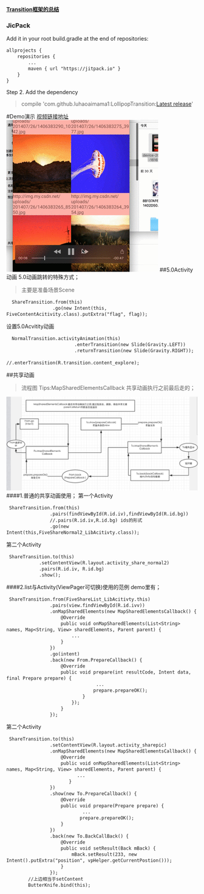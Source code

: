 
#### [Transition框架的总结](./Transition框架的总结.md)

### JicPack
Add it in your root build.gradle at the end of repositories:
```
allprojects {
    repositories {
        ...
        maven { url "https://jitpack.io" }
    }
}
```
Step 2. Add the dependency

> compile 'com.github.luhaoaimama1:LollipopTransition:[Latest release](https://github.com/luhaoaimama1/LollipopTransition/releases)'
    
#Demo演示
[视频链接地址](http://t.cn/Rtnic2i)
![](./demo/share.gif)
##5.0Activity动画
5.0动画跳转的特殊方式；
>主要是准备场景Scene

```
  ShareTransition.from(this)
                 .go(new Intent(this, FiveContentAcitivity.class).putExtra("flag", flag));
```
设置5.0Acvitity动画
```
  NormalTransition.activityAnimation(this)
                         .enterTransition(new Slide(Gravity.LEFT))
                         .returnTransition(new Slide(Gravity.RIGHT));
                       //.enterTransition(R.transition.content_explore);
```


##共享动画 
>流程图
>Tips:MapSharedElementsCallback 共享动画执行之前最后走的；

![](./demo/processon.png)
####1.普通的共享动画使用；
第一个Activity
```
 ShareTransition.from(this)
                .pairs(findViewById(R.id.iv),findViewById(R.id.bg))
                //.pairs(R.id.iv,R.id.bg) ids的形式
                .go(new Intent(this,FiveShareNormal2_LibAcitivty.class));
```
第二个Activity 
```
 ShareTransition.to(this)
            .setContentView(R.layout.activity_share_normal2)
            .pairs(R.id.iv, R.id.bg)
            .show();
```

####2.list与Activity(ViewPager可切换)使用的范例 demo里有；
```
 ShareTransition.from(FiveShareList_LibAcitivty.this)
                .pairs(view.findViewById(R.id.ivv))
                .onMapSharedElements(new MapSharedElementsCallback() {
                    @Override
                    public void onMapSharedElements(List<String> names, Map<String, View> sharedElements, Parent parent) {
                        ...
                    }
                })
                .go(intent)
                .back(new From.PrepareCallback() {
                    @Override
                    public void prepare(int resultCode, Intent data, final Prepare prepare) {
                                 ...
                                prepare.prepareOK();
                            }
                        });
                    }
                });
```
第二个Activity
```
 ShareTransition.to(this)
                .setContentView(R.layout.activity_sharepic)
                .onMapSharedElements(new MapSharedElementsCallback() {
                    @Override
                    public void onMapSharedElements(List<String> names, Map<String, View> sharedElements, Parent parent) {
                          ...
                       }
                })
                .show(new To.PrepareCallback() {
                    @Override
                    public void prepare(Prepare prepare) {
                            ...
                           prepare.prepareOK();
                    }
                })
                .back(new To.BackCallBack() {
                    @Override
                    public void setResult(Back mBack) {
                        mBack.setResult(233, new Intent().putExtra("position", vpHelper.getCurrentPostion()));
                    }
                });
        //上边相当于setContent
        ButterKnife.bind(this);
```




